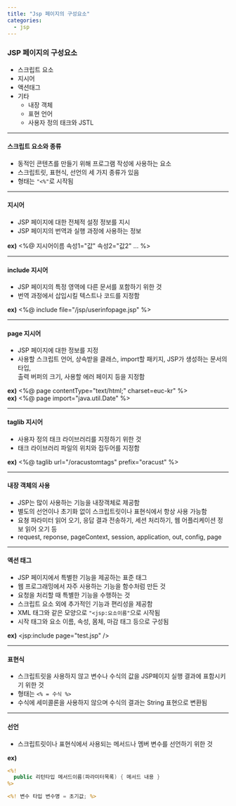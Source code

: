 ```yaml
---
title: "Jsp 페이지의 구성요소"
categories: 
  - jsp
---
```


### JSP 페이지의 구성요소
- 스크립트 요소
- 지시어
- 액션태그
- 기타
  * 내장 객체
  * 표현 언어
  * 사용자 정의 태크와 JSTL

---

#### 스크립트 요소와 종류
- 동적인 콘텐츠를 만들기 위해 프로그램 작성에 사용하는 요소
- 스크립트릿, 표현식, 선언의 세 가지 종류가 있음
- 형태는 `"<%"`로 시작됨

---

#### 지시어
- JSP 페이지에 대한 전체적 설정 정보를 지시
- JSP 페이지의 번역과 실행 과정에 사용하는 정보

**ex)** <%@ 지시어이름 속성1="값" 속성2="값2" ... %>

---

#### include 지시어
- JSP 페이지의 특정 영역에 다른 문서를 포함하기 위한 것
- 번역 과정에서 삽입시킬 텍스트나 코드를 지정함

**ex)** <%@ include file="/jsp/userinfopage.jsp" %>

---

#### page 지시어
- JSP 페이지에 대한 정보를 지정
- 사용할 스크립트 언어, 상속받을 클래스, import할 패키지, JSP가 생성하는 문서의 타입, <br>
출력 버퍼의 크기, 사용할 에러 페이지 등을 지정함

**ex)** <%@ page contentType="text/html;" charset=euc-kr" %><br>
**ex)** <%@ page import="java.util.Date" %>

---

#### taglib 지시어
- 사용자 정의 태크 라이브러리를 지정하기 위한 것
- 태크 라이브러리 파일의 위치와 접두어를 지정함

**ex)** <%@ taglib url="/oracustomtags" prefix="oracust" %>

---

#### 내장 객체의 사용
- JSP는 많이 사용하는 기능을 내장객체로 제공함
- 별도의 선언이나 초기화 없이 스크립트릿이나 표현식에서 항상 사용 가능함
- 요쳥 파라미터 읽어 오기, 응답 결과 전송하기, 세션 처리하기, 웹 어플리케이션 정보 읽어 오기 등
- request, reponse, pageContext, session, application, out, config, page

---

#### 액션 태그
- JSP 페이지에서 특별한 기능을 제공하는 표준 태그
- 웹 프로그래밍에서 자주 사용하는 기능을 함수처럼 만든 것
- 요청을 처리할 때 특별한 기능을 수행하는 것
- 스크립트 요소 외에 추가적인 기능과 편리성을 제공함
- XML 태그와 같은 모양으로 `"<jsp:요소이름"`으로 시작됨
- 시작 태그와 요소 이름, 속성, 몸체, 마감 태그 등으로 구성됨

**ex)** <jsp:include page="test.jsp" />

---

#### 표현식
- 스크립트릿을 사용하지 않고 변수나 수식의 값을 JSP페이지 실행 결과에 표함시키기 위한 것
- 형태는 `<% = 수식 %>`
- 수식에 세미콜론을 사용하지 않으며 수식의 결과는 String 표현으로 변환됨

---

#### 선언
- 스크립트릿이나 표현식에서 사용되는 메서드나 멤버 변수를 선언하기 위한 것

**ex)**<br>
```jsp
<%!
  public 리턴타입 메서드이름(파라미터목록) { 메서드 내용 }
%>

<%! 변수 타입 변수명 = 초기값; %>
```
